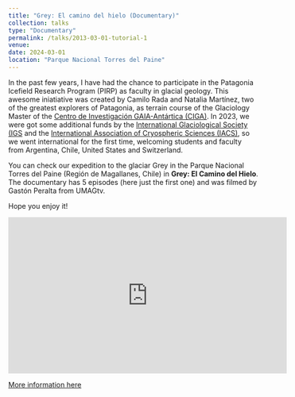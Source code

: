 ```yaml
---
title: "Grey: El camino del hielo (Documentary)"
collection: talks
type: "Documentary"
permalink: /talks/2013-03-01-tutorial-1
venue: 
date: 2024-03-01
location: "Parque Nacional Torres del Paine"
---
```


In the past few years, I have had the chance to participate in the Patagonia Icefield Research Program (PIRP) as faculty in glacial geology. This awesome iniatiative was created by Camilo Rada and Natalia Martínez, two of the greatest explorers of Patagonia, as terrain course of the Glaciology Master of the [Centro de Investigación GAIA-Antártica (CIGA)](https://glacio.umag.cl/). In 2023, we were got some additional funds by the [International Glaciological Society (IGS](https://www.igsoc.org/) and the [International Association of Cryospheric Sciences (IACS)](https://cryosphericsciences.org/), so we went international for the first time, welcoming students and faculty from Argentina, Chile, United States and Switzerland. 

You can check our expedition to the glaciar Grey in the Parque Nacional Torres del Paine (Región de Magallanes, Chile) in **Grey: El Camino del Hielo**. The documentary has 5 episodes (here just the first one) and was filmed by Gastón Peralta from UMAGtv. 

Hope you enjoy it!

<iframe width="560" height="315" src="https://www.youtube-nocookie.com/embed/7eUjSuMWRxA?si=8Q9Mtd9gDOJkdBV0" title="YouTube video player" frameborder="0" allow="accelerometer; autoplay; clipboard-write; encrypted-media; gyroscope; picture-in-picture; web-share" referrerpolicy="strict-origin-when-cross-origin" allowfullscreen></iframe>

[More information here](https://www.patagonianicefields.org/)
